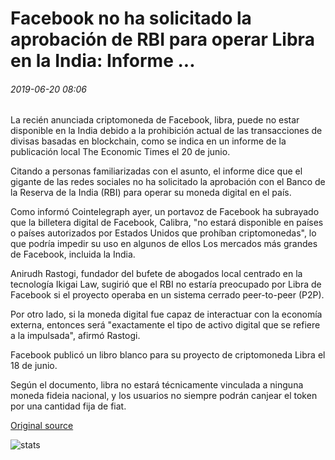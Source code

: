 # Facebook no ha solicitado la aprobación de RBI para operar Libra en la India: Informe ...

###### 2019-06-20 08:06

La recién anunciada criptomoneda de Facebook, libra, puede no estar disponible en la India debido a la prohibición actual de las transacciones de divisas basadas en blockchain, como se indica en un informe de la publicación local The Economic Times el 20 de junio.

Citando a personas familiarizadas con el asunto, el informe dice que el gigante de las redes sociales no ha solicitado la aprobación con el Banco de la Reserva de la India (RBI) para operar su moneda digital en el país.

Como informó Cointelegraph ayer, un portavoz de Facebook ha subrayado que la billetera digital de Facebook, Calibra, "no estará disponible en países o países autorizados por Estados Unidos que prohíban criptomonedas", lo que podría impedir su uso en algunos de ellos Los mercados más grandes de Facebook, incluida la India.

Anirudh Rastogi, fundador del bufete de abogados local centrado en la tecnología Ikigai Law, sugirió que el RBI no estaría preocupado por Libra de Facebook si el proyecto operaba en un sistema cerrado peer-to-peer (P2P).

Por otro lado, si la moneda digital fue capaz de interactuar con la economía externa, entonces será "exactamente el tipo de activo digital que se refiere a la impulsada", afirmó Rastogi.

Facebook publicó un libro blanco para su proyecto de criptomoneda Libra el 18 de junio.

Según el documento, libra no estará técnicamente vinculada a ninguna moneda fideia nacional, y los usuarios no siempre podrán canjear el token por una cantidad fija de fiat.

[Original source](https://cointelegraph.com/news/facebook-has-not-applied-for-rbi-approval-to-operate-libra-in-india-report)

![stats](https://c.statcounter.com/11760860/0/a89fa40b/1/ "stats")